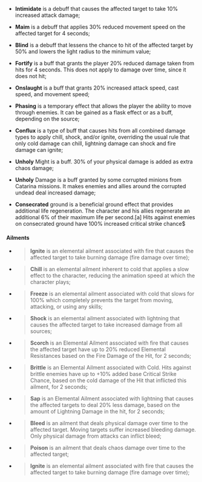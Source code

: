 - **Intimidate** is a debuff that causes the affected target to take 10% increased attack damage;  

- **Maim** is a debuff that applies 30% reduced movement speed on the affected target for 4 seconds;

- **Blind** is a debuff that lessens the chance to hit of the affected target by 50% and lowers the light radius to the minimum value;

- **Fortify** is a buff that grants the player 20% reduced damage taken from hits for 4 seconds. This does not apply to damage over time, since it does not hit;

- **Onslaught** is a buff that grants 20% increased attack speed, cast speed, and movement speed;

- **Phasing** is a temporary effect that allows the player the ability to move through enemies. It can be gained as a flask effect or as a buff, depending on the source;

- **Conflux** is a type of buff that causes hits from all combined damage types to apply chill, shock, and/or ignite, overriding the usual rule that only cold damage can chill, lightning damage can shock and fire damage can ignite;

- **Unholy** Might is a buff. 30% of your physical damage is added as extra chaos damage;

- **Unholy** Damage is a buff granted by some corrupted minions from Catarina missions. It makes enemies and allies around the corrupted undead deal increased damage;

- **Consecrated** ground is a beneficial ground effect that provides additional life regeneration. The character and his allies regenerate an additional 6% of their maximum life per second.[a] Hits against enemies on consecrated ground have 100% increased critical strike chance$

#### Ailments

- > **Ignite** is an elemental ailment associated with fire that causes the affected target to take burning damage (fire damage over time);
- > **Chill** is an elemental ailment inherent to cold that applies a slow effect to the character, reducing the animation speed at which the character plays;
- > **Freeze** is an elemental ailment associated with cold that slows for 100% which completely prevents the target from moving, attacking, or using any skills;
- > **Shock** is an elemental ailment associated with lightning that causes the affected target to take increased damage from all sources;
- > **Scorch** is an Elemental Ailment associated with fire that causes the affected target have up to 20% reduced Elemental Resistances based on the Fire Damage of the Hit, for 2 seconds;
- > **Brittle** is an Elemental Ailment associated with Cold. Hits against brittle enemies have up to +10% added base Critical Strike Chance, based on the cold damage of the Hit that inflicted this ailment, for 2 seconds;
- > **Sap** is an Elemental Ailment associated with lightning that causes the affected targets to deal 20% less damage, based on the amount of Lightning Damage in the hit, for 2 seconds;
- > **Bleed** is an ailment that deals physical damage over time to the affected target. Moving targets suffer increased bleeding damage. Only physical damage from attacks can inflict bleed;
- > **Poison** is an ailment that deals chaos damage over time to the affected target;
- > **Ignite** is an elemental ailment associated with fire that causes the affected target to take burning damage (fire damage over time);